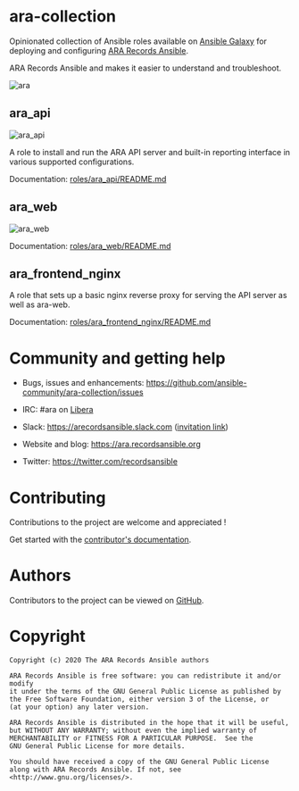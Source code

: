 # ara-collection

Opinionated collection of Ansible roles available on [Ansible Galaxy](https://galaxy.ansible.com/recordsansible/ara)
for deploying and configuring [ARA Records Ansible](https://github.com/ansible-community/ara).

ARA Records Ansible and makes it easier to understand and troubleshoot.

![ara](https://raw.githubusercontent.com/ansible-community/ara-collection/master/doc/source/_static/ara-with-icon.png)

## ara_api

![ara_api](https://raw.githubusercontent.com/ansible-community/ara-collection/master/doc/source/_static/ansible-role-ara-api.png)

A role to install and run the ARA API server and built-in reporting interface
in various supported configurations.

Documentation: [roles/ara_api/README.md](https://github.com/ansible-community/ara-collection/blob/master/roles/ara_api/README.md)

## ara_web

![ara_web](doc/source/_static/ansible-role-ara-web.png)

Documentation: [roles/ara_web/README.md](https://github.com/ansible-community/ara-collection/blob/master/roles/ara_web/README.md)

## ara_frontend_nginx

A role that sets up a basic nginx reverse proxy for serving the API server as
well as ara-web.

Documentation: [roles/ara_frontend_nginx/README.md](https://github.com/ansible-community/ara-collection/blob/master/roles/ara_frontend_nginx/README.md)

# Community and getting help

- Bugs, issues and enhancements: https://github.com/ansible-community/ara-collection/issues
- IRC: #ara on [Libera](https://libera.chat/)
- Slack: https://arecordsansible.slack.com ([invitation link](https://join.slack.com/t/arecordsansible/shared_invite/enQtMjMxNzI4ODAxMDQxLTU2NTU3YjMwYzRlYmRkZTVjZTFiOWIxNjE5NGRhMDQ3ZTgzZmQyZTY2NzY5YmZmNDA5ZWY4YTY1Y2Y1ODBmNzc))

- Website and blog: https://ara.recordsansible.org
- Twitter: https://twitter.com/recordsansible

# Contributing

Contributions to the project are welcome and appreciated !

Get started with the [contributor's documentation](https://ara.readthedocs.io/en/latest/contributing.html).

# Authors

Contributors to the project can be viewed on [GitHub](https://github.com/ansible-community/ara-collection/graphs/contributors).

# Copyright

```
Copyright (c) 2020 The ARA Records Ansible authors

ARA Records Ansible is free software: you can redistribute it and/or modify
it under the terms of the GNU General Public License as published by
the Free Software Foundation, either version 3 of the License, or
(at your option) any later version.

ARA Records Ansible is distributed in the hope that it will be useful,
but WITHOUT ANY WARRANTY; without even the implied warranty of
MERCHANTABILITY or FITNESS FOR A PARTICULAR PURPOSE.  See the
GNU General Public License for more details.

You should have received a copy of the GNU General Public License
along with ARA Records Ansible. If not, see <http://www.gnu.org/licenses/>.
```
